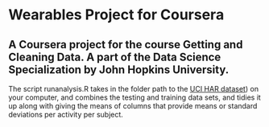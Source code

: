# Wearables Project for Coursera
## A Coursera project for the course Getting and Cleaning Data. A part of the Data Science Specialization by John Hopkins University.
 
The script runanalysis.R takes in the folder path to the [UCI HAR dataset](http://archive.ics.uci.edu/ml/datasets/Human+Activity+Recognition+Using+Smartphones)) on your computer, and combines the testing and training data sets, and tidies it up along with giving the means of columns that provide means or standard deviations per activity per subject. 
 

